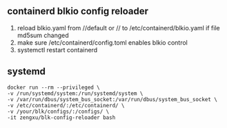 ## containerd blkio config reloader

1. reload blkio.yaml from /<src>/default or /<src>/<node> to /etc/containerd/blkio.yaml if file md5sum changed 
2. make sure /etc/containerd/config.toml enables blkio control
3. systemctl restart containerd


## systemd

```
docker run --rm --privileged \
-v /run/systemd/system:/run/systemd/system \
-v /var/run/dbus/system_bus_socket:/var/run/dbus/system_bus_socket \
-v /etc/containerd/:/etc/containerd/ \
-v /your/blk/configs/:/configs/ \
-it zengxu/blk-config-reloader bash
``` 
